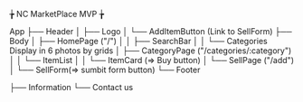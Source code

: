 ╆ NC MarketPlace MVP ╆

App
├── Header
│ ├── Logo
│ └── AddItemButton (Link to SellForm)
├── Body
│ ├── HomePage ("/")
│ │ ├── SearchBar
│ │ └── Categories Display in 6 photos by grids
│ ├── CategoryPage ("/categories/:category")
│ │ └── ItemList
│ │ └── ItemCard (=> Buy button)
│ └── SellPage ("/add")
│ └── SellForm(=> sumbit form button)
└── Footer

├── Information
└── Contact us
